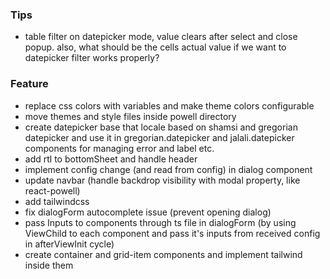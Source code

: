 ### Tips

- table filter on datepicker mode, value clears after select and close popup. also, what should be the cells actual
  value if we want to datepicker filter works properly?

### Feature

- replace css colors with variables and make theme colors configurable
- move themes and style files inside powell directory
- create datepicker base that locale based on shamsi and gregorian datepicker and use it in gregorian.datepicker and jalali.datepicker components for managing error and label etc.
- add rtl to bottomSheet and handle header
- implement config change (and read from config) in dialog component
- update navbar (handle backdrop visibility with modal property, like react-powell)
- add tailwindcss
- fix dialogForm autocomplete issue (prevent opening dialog)
- pass Inputs to components through ts file in dialogForm (by using ViewChild to each component and pass it's inputs from received config in afterViewInit cycle)
- create container and grid-item components and implement tailwind inside them
